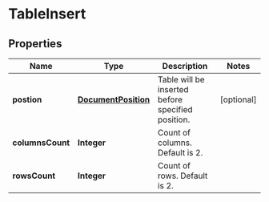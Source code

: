 
# TableInsert

## Properties
Name | Type | Description | Notes
------------ | ------------- | ------------- | -------------
**postion** | [**DocumentPosition**](DocumentPosition.md) | Table will be inserted before specified position. |  [optional]
**columnsCount** | **Integer** | Count of columns. Default is 2. | 
**rowsCount** | **Integer** | Count of rows. Default is 2. | 



